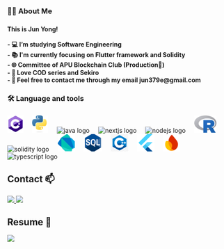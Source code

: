 <h3 align="left">👩‍💻  About Me</h3>


[//]: <> (this code is modified based on Seann2003 and Ang-dot readme)



###

<h4 align="left">This is Jun Yong!<br><br>- 💻 I’m studying Software Engineering<br>- 📚 I'm currently focusing on Flutter framework and Solidity<br>- 🌐 Committee of APU Blockchain Club (Production📸)<br>- 🧗 Love COD series and Sekiro<br>- 📩 Feel free to contact me through my email jun379e@gmail.com</h4>

###

<h3 align="left">🛠 Language and tools</h3>

###

<div align="left">
  <img src="https://github.com/fujianmian/fujianmian/blob/main/download%20(1).jpg" height="40" alt="C# logo"  />
  <img width="12" />
  <img src="https://github.com/fujianmian/fujianmian/blob/main/download%20(2).jpg" height="40" alt="python logo"  />
  <img width="12" />
  <img src="https://cdn.jsdelivr.net/gh/devicons/devicon/icons/java/java-original.svg" height="40" alt="java logo"  />
  <img width="12" />
  <img src="https://cdn.jsdelivr.net/gh/devicons/devicon/icons/nextjs/nextjs-original.svg" height="40" alt="nextjs logo"  />
  <img width="12" />
  <img src="https://cdn.jsdelivr.net/gh/devicons/devicon/icons/nodejs/nodejs-original.svg" height="40" alt="nodejs logo"  />
  <img width="12" />
  <img src="https://github.com/fujianmian/fujianmian/blob/main/download%20(3).jpg" height="40" alt="R logo"  />
  <img width="12" />
  <img src="https://cdn.jsdelivr.net/gh/devicons/devicon/icons/solidity/solidity-original.svg" height="40" alt="solidity logo"  />
  <img width="12" />
  <img src="https://github.com/fujianmian/fujianmian/blob/main/download%20(8).png" height="40" alt="dart logo"  />
  <img width="12" />
  <img src="https://github.com/fujianmian/fujianmian/blob/main/download%20(6).png" height="40" alt="SQL logo"  />
  <img width="12" />
  <img src="https://github.com/fujianmian/fujianmian/blob/main/download%20(4).png" height="40" alt="C++ logo"  />
  <img width="12" />
  <img src="https://github.com/fujianmian/fujianmian/blob/main/download%20(10).png" height="40" alt="Dart logo"  />
  <img width="12" />
  <img src="https://github.com/fujianmian/fujianmian/blob/main/download%20(11).png" height="40" alt="firebase logo"  />
  <img width="12" />
  <img src="https://cdn.jsdelivr.net/gh/devicons/devicon/icons/typescript/typescript-original.svg" height="40" alt="typescript logo"  />
</div>

## Contact 📫
<p>
    <a href="mailto:jun379e@gmail.com">
        <img src="https://img.shields.io/badge/Gmail-%23D14836.svg?&style=plastic&logo=gmail&logoColor=white">
    </a>
    <a href="www.linkedin.com/in/heng-jun-yong-815455349">
        <img src="https://img.shields.io/badge/LinkedIn-%230077B5.svg?&style=plastic&logo=linkedin&logoColor=white">
    </a>   
</p>


## Resume 📄
<p>
    <a href="https://drive.google.com/file/d/1mv4m_G9yu-9-2pgW0uOiCyb-hWnLKbWp/view?usp=sharing">
        <img src="https://img.shields.io/badge/Google%20Drive-4285F4?style=plastic&logo=googledrive&logoColor=white">
    </a>
</p>

